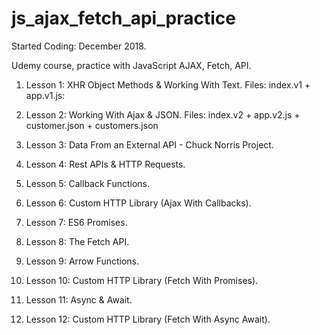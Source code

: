 # js_ajax_fetch_api_practice

Started Coding: December 2018.

Udemy course, practice with JavaScript AJAX, Fetch, API. 

1. Lesson 1:
XHR Object Methods & Working With Text.
Files: index.v1 + app.v1.js:


2. Lesson 2:
Working With Ajax & JSON.
Files: index.v2 + app.v2.js + customer.json + customers.json

3. Lesson 3:
Data From an External API - Chuck Norris Project.

4. Lesson 4:
Rest APIs & HTTP Requests.

5. Lesson 5:
Callback Functions.

6. Lesson 6:
Custom HTTP Library (Ajax With Callbacks).

7. Lesson 7:
ES6 Promises.

8. Lesson 8:
The Fetch API.

9. Lesson 9:
Arrow Functions.

10. Lesson 10:
Custom HTTP Library (Fetch With Promises).

11. Lesson 11:
Async & Await.

12. Lesson 12:
Custom HTTP Library (Fetch With Async Await).




